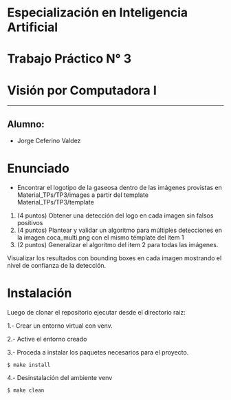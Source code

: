# Especialización en Inteligencia Artificial

# Trabajo Práctico N° 3

# Visión por Computadora I
---

## Alumno: 

- Jorge Ceferino Valdez


# Enunciado

- Encontrar el logotipo de la gaseosa dentro de las imágenes provistas en Material_TPs/TP3/images a partir del template Material_TPs/TP3/template
1. (4 puntos) Obtener una detección del logo en cada imagen sin falsos positivos
2. (4 puntos) Plantear y validar un algoritmo para múltiples detecciones en la imagen
coca_multi.png con el mismo témplate del ítem 1
3. (2 puntos) Generalizar el algoritmo del item 2 para todas las imágenes.

Visualizar los resultados con bounding boxes en cada imagen mostrando el nivel de confianza de la detección.

# Instalación

Luego de clonar el repositorio ejecutar desde el directorio raiz:

1.- Crear un entorno virtual con venv.

2.- Active el entorno creado

3.- Proceda a instalar los paquetes necesarios para el proyecto.

    $ make install

4.- Desinstalación del ambiente venv

    $ make clean


